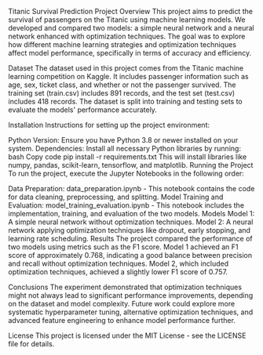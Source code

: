 Titanic Survival Prediction
Project Overview
This project aims to predict the survival of passengers on the Titanic using machine learning models. We developed and compared two models: a simple neural network and a neural network enhanced with optimization techniques. The goal was to explore how different machine learning strategies and optimization techniques affect model performance, specifically in terms of accuracy and efficiency.

Dataset
The dataset used in this project comes from the Titanic machine learning competition on Kaggle. It includes passenger information such as age, sex, ticket class, and whether or not the passenger survived. The training set (train.csv) includes 891 records, and the test set (test.csv) includes 418 records. The dataset is split into training and testing sets to evaluate the models' performance accurately.

Installation
Instructions for setting up the project environment:

Python Version: Ensure you have Python 3.8 or newer installed on your system.
Dependencies: Install all necessary Python libraries by running:
bash
Copy code
pip install -r requirements.txt
This will install libraries like numpy, pandas, scikit-learn, tensorflow, and matplotlib.
Running the Project
To run the project, execute the Jupyter Notebooks in the following order:

Data Preparation: data_preparation.ipynb - This notebook contains the code for data cleaning, preprocessing, and splitting.
Model Training and Evaluation: model_training_evaluation.ipynb - This notebook includes the implementation, training, and evaluation of the two models.
Models
Model 1: A simple neural network without optimization techniques.
Model 2: A neural network applying optimization techniques like dropout, early stopping, and learning rate scheduling.
Results
The project compared the performance of two models using metrics such as the F1 score. Model 1 achieved an F1 score of approximately 0.768, indicating a good balance between precision and recall without optimization techniques. Model 2, which included optimization techniques, achieved a slightly lower F1 score of 0.757.

Conclusions
The experiment demonstrated that optimization techniques might not always lead to significant performance improvements, depending on the dataset and model complexity. Future work could explore more systematic hyperparameter tuning, alternative optimization techniques, and advanced feature engineering to enhance model performance further.

License
This project is licensed under the MIT License - see the LICENSE file for details.

